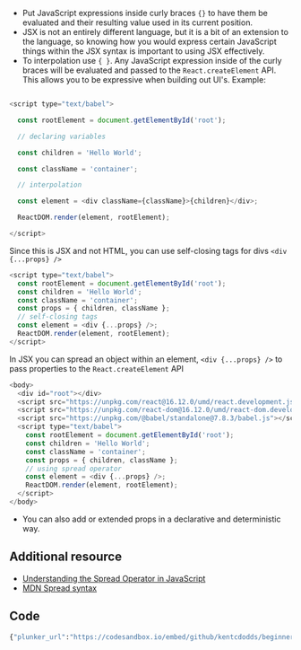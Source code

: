 - Put JavaScript expressions inside curly braces `{}` to have them be evaluated and their resulting value used in its current position.
- JSX is not an entirely different language, but it is a bit of an extension to the language, so knowing how you would express certain JavaScript things within the JSX syntax is important to using JSX effectively.
- To interpolation use `{ }`. Any JavaScript expression inside of the curly braces will be evaluated and passed to the `React.createElement` API. This allows you to be expressive when building out UI's. Example:
```js

<script type="text/babel">

  const rootElement = document.getElementById('root');

  // declaring variables

  const children = 'Hello World';

  const className = 'container';

  // interpolation

  const element = <div className={className}>{children}</div>;

  ReactDOM.render(element, rootElement);

</script>

```

Since this is JSX and not HTML, you can use self-closing tags for divs `<div {...props} />`
  
```js
<script type="text/babel">
  const rootElement = document.getElementById('root');
  const children = 'Hello World';
  const className = 'container';
  const props = { children, className };
  // self-closing tags
  const element = <div {...props} />;
  ReactDOM.render(element, rootElement);
</script>
```
<TimeStamp start="3:48" end="3:55">
  
In JSX you can spread an object within an element, `<div {...props} />` to pass properties to the `React.createElement` API
  
</TimeStamp>

```js
<body>
  <div id="root"></div>
  <script src="https://unpkg.com/react@16.12.0/umd/react.development.js"></script>
  <script src="https://unpkg.com/react-dom@16.12.0/umd/react-dom.development.js"></script>
  <script src="https://unpkg.com/@babel/standalone@7.8.3/babel.js"></script>
  <script type="text/babel">
    const rootElement = document.getElementById('root');
    const children = 'Hello World';
    const className = 'container';
    const props = { children, className };
    // using spread operator
    const element = <div {...props} />;
    ReactDOM.render(element, rootElement);
  </script>
</body>
```

- You can also add or extended props in a declarative and deterministic way.

## Additional resource

- [Understanding the Spread Operator in JavaScript](https://zendev.com/2018/05/09/understanding-spread-operator-in-javascript.html)
- [MDN Spread syntax](https://developer.mozilla.org/en-US/docs/Web/JavaScript/Reference/Operators/Spread_syntax)

## Code
```bash
{"plunker_url":"https://codesandbox.io/embed/github/kentcdodds/beginners-guide-to-react/tree/codesandbox/04-jsx-tricks?fontsize=14&hidenavigation=1&theme=dark"}
```